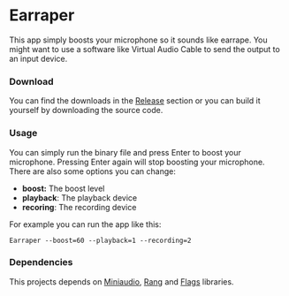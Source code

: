 
# Earraper

This app simply boosts your microphone so it sounds like earrape. You might want to use a software like Virtual Audio Cable to send the output to an input device.

### Download
You can find the downloads in the [Release](https://github.com/dodiayar/Earraper/releases) section or you can build it yourself by downloading the source code.

### Usage
You can simply run the binary file and press Enter to boost your microphone. Pressing Enter again will stop boosting your microphone. There are also some options you can change:

 - **boost:** The boost level
 - **playback**: The playback device
 - **recoring**: The recording device

For example you can run the app like this:

    Earraper --boost=60 --playback=1 --recording=2

### Dependencies

This projects depends on [Miniaudio](https://github.com/mackron/miniaudio), [Rang](https://github.com/agauniyal/rang) and [Flags](https://github.com/sailormoon/flags) libraries.
